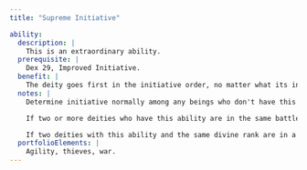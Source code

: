 ```yaml
---
title: "Supreme Initiative"

ability:
  description: |
    This is an extraordinary ability.
  prerequisite: |
    Dex 29, Improved Initiative.
  benefit: |
    The deity goes first in the initiative order, no matter what its initiative result is or what initiative result anyone else in an encounter or battle has.
  notes: |
    Determine initiative normally among any beings who don't have this ability, placing them in order after the deity. The deity can choose to delay or ready an action, just any other being can, and doing so changes the deity's initiative as normal. The deity also can refocus, thereby resuming its position at the beginning of the initiative order.

    If two or more deities who have this ability are in the same battle, the deity with the highest divine rank gets the first position in the initiative order, the deity with the second highest rank gets the second position, and so on. Other beings then go in order after the last deity with the Supreme Initiative ability.

    If two deities with this ability and the same divine rank are in a battle, make an initiative check for each deity, and the deity with the higher result goes first.
  portfolioElements: |
    Agility, thieves, war.
---
```

